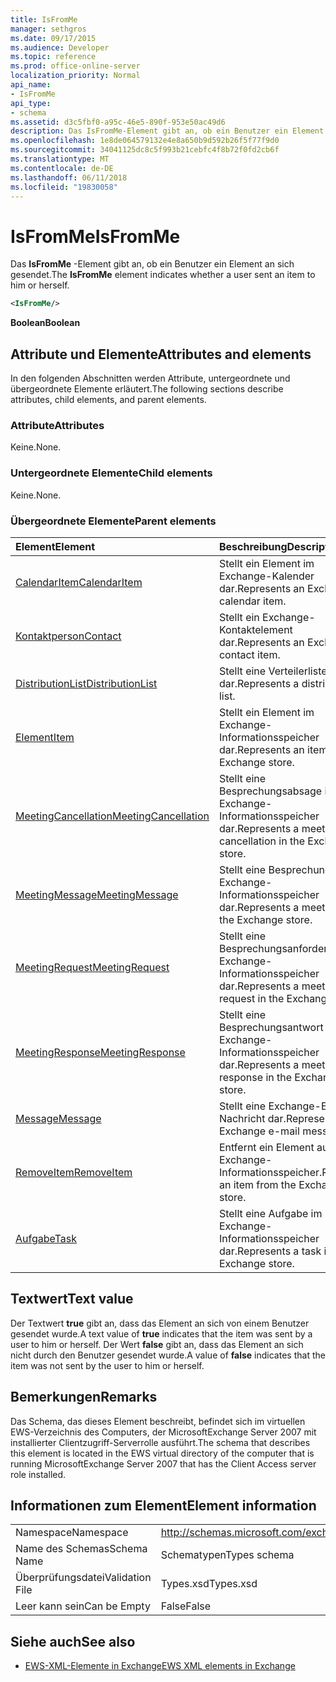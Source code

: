 ```yaml
---
title: IsFromMe
manager: sethgros
ms.date: 09/17/2015
ms.audience: Developer
ms.topic: reference
ms.prod: office-online-server
localization_priority: Normal
api_name:
- IsFromMe
api_type:
- schema
ms.assetid: d3c5fbf0-a95c-46e5-890f-953e50ac49d6
description: Das IsFromMe-Element gibt an, ob ein Benutzer ein Element an sich gesendet.
ms.openlocfilehash: 1e8de064579132e4e8a650b9d592b26f5f77f9d0
ms.sourcegitcommit: 34041125dc8c5f993b21cebfc4f8b72f0fd2cb6f
ms.translationtype: MT
ms.contentlocale: de-DE
ms.lasthandoff: 06/11/2018
ms.locfileid: "19830058"
---
```

# <a name="isfromme"></a><span data-ttu-id="b75dc-103">IsFromMe</span><span class="sxs-lookup"><span data-stu-id="b75dc-103">IsFromMe</span></span>

<span data-ttu-id="b75dc-104">Das **IsFromMe** -Element gibt an, ob ein Benutzer ein Element an sich gesendet.</span><span class="sxs-lookup"><span data-stu-id="b75dc-104">The **IsFromMe** element indicates whether a user sent an item to him or herself.</span></span> 
  
```xml
<IsFromMe/>
```

 <span data-ttu-id="b75dc-105">**Boolean**</span><span class="sxs-lookup"><span data-stu-id="b75dc-105">**Boolean**</span></span>
## <a name="attributes-and-elements"></a><span data-ttu-id="b75dc-106">Attribute und Elemente</span><span class="sxs-lookup"><span data-stu-id="b75dc-106">Attributes and elements</span></span>

<span data-ttu-id="b75dc-107">In den folgenden Abschnitten werden Attribute, untergeordnete und übergeordnete Elemente erläutert.</span><span class="sxs-lookup"><span data-stu-id="b75dc-107">The following sections describe attributes, child elements, and parent elements.</span></span>
  
### <a name="attributes"></a><span data-ttu-id="b75dc-108">Attribute</span><span class="sxs-lookup"><span data-stu-id="b75dc-108">Attributes</span></span>

<span data-ttu-id="b75dc-109">Keine.</span><span class="sxs-lookup"><span data-stu-id="b75dc-109">None.</span></span>
  
### <a name="child-elements"></a><span data-ttu-id="b75dc-110">Untergeordnete Elemente</span><span class="sxs-lookup"><span data-stu-id="b75dc-110">Child elements</span></span>

<span data-ttu-id="b75dc-111">Keine.</span><span class="sxs-lookup"><span data-stu-id="b75dc-111">None.</span></span>
  
### <a name="parent-elements"></a><span data-ttu-id="b75dc-112">Übergeordnete Elemente</span><span class="sxs-lookup"><span data-stu-id="b75dc-112">Parent elements</span></span>

|<span data-ttu-id="b75dc-113">**Element**</span><span class="sxs-lookup"><span data-stu-id="b75dc-113">**Element**</span></span>|<span data-ttu-id="b75dc-114">**Beschreibung**</span><span class="sxs-lookup"><span data-stu-id="b75dc-114">**Description**</span></span>|
|:-----|:-----|
|[<span data-ttu-id="b75dc-115">CalendarItem</span><span class="sxs-lookup"><span data-stu-id="b75dc-115">CalendarItem</span></span>](calendaritem.md) <br/> |<span data-ttu-id="b75dc-116">Stellt ein Element im Exchange-Kalender dar.</span><span class="sxs-lookup"><span data-stu-id="b75dc-116">Represents an Exchange calendar item.</span></span>  <br/> |
|[<span data-ttu-id="b75dc-117">Kontaktperson</span><span class="sxs-lookup"><span data-stu-id="b75dc-117">Contact</span></span>](contact.md) <br/> |<span data-ttu-id="b75dc-118">Stellt ein Exchange-Kontaktelement dar.</span><span class="sxs-lookup"><span data-stu-id="b75dc-118">Represents an Exchange contact item.</span></span>  <br/> |
|[<span data-ttu-id="b75dc-119">DistributionList</span><span class="sxs-lookup"><span data-stu-id="b75dc-119">DistributionList</span></span>](distributionlist.md) <br/> |<span data-ttu-id="b75dc-120">Stellt eine Verteilerliste dar.</span><span class="sxs-lookup"><span data-stu-id="b75dc-120">Represents a distribution list.</span></span>  <br/> |
|[<span data-ttu-id="b75dc-121">Element</span><span class="sxs-lookup"><span data-stu-id="b75dc-121">Item</span></span>](item.md) <br/> |<span data-ttu-id="b75dc-122">Stellt ein Element im Exchange-Informationsspeicher dar.</span><span class="sxs-lookup"><span data-stu-id="b75dc-122">Represents an item in the Exchange store.</span></span>  <br/> |
|[<span data-ttu-id="b75dc-123">MeetingCancellation</span><span class="sxs-lookup"><span data-stu-id="b75dc-123">MeetingCancellation</span></span>](meetingcancellation.md) <br/> |<span data-ttu-id="b75dc-124">Stellt eine Besprechungsabsage im Exchange-Informationsspeicher dar.</span><span class="sxs-lookup"><span data-stu-id="b75dc-124">Represents a meeting cancellation in the Exchange store.</span></span>  <br/> |
|[<span data-ttu-id="b75dc-125">MeetingMessage</span><span class="sxs-lookup"><span data-stu-id="b75dc-125">MeetingMessage</span></span>](meetingmessage.md) <br/> |<span data-ttu-id="b75dc-126">Stellt eine Besprechung im Exchange-Informationsspeicher dar.</span><span class="sxs-lookup"><span data-stu-id="b75dc-126">Represents a meeting in the Exchange store.</span></span>  <br/> |
|[<span data-ttu-id="b75dc-127">MeetingRequest</span><span class="sxs-lookup"><span data-stu-id="b75dc-127">MeetingRequest</span></span>](meetingrequest.md) <br/> |<span data-ttu-id="b75dc-128">Stellt eine Besprechungsanforderung im Exchange-Informationsspeicher dar.</span><span class="sxs-lookup"><span data-stu-id="b75dc-128">Represents a meeting request in the Exchange store.</span></span>  <br/> |
|[<span data-ttu-id="b75dc-129">MeetingResponse</span><span class="sxs-lookup"><span data-stu-id="b75dc-129">MeetingResponse</span></span>](meetingresponse.md) <br/> |<span data-ttu-id="b75dc-130">Stellt eine Besprechungsantwort im Exchange-Informationsspeicher dar.</span><span class="sxs-lookup"><span data-stu-id="b75dc-130">Represents a meeting response in the Exchange store.</span></span>  <br/> |
|[<span data-ttu-id="b75dc-131">Message</span><span class="sxs-lookup"><span data-stu-id="b75dc-131">Message</span></span>](message-ex15websvcsotherref.md) <br/> |<span data-ttu-id="b75dc-132">Stellt eine Exchange-E-Mail-Nachricht dar.</span><span class="sxs-lookup"><span data-stu-id="b75dc-132">Represents an Exchange e-mail message.</span></span>  <br/> |
|[<span data-ttu-id="b75dc-133">RemoveItem</span><span class="sxs-lookup"><span data-stu-id="b75dc-133">RemoveItem</span></span>](removeitem.md) <br/> |<span data-ttu-id="b75dc-134">Entfernt ein Element aus dem Exchange-Informationsspeicher.</span><span class="sxs-lookup"><span data-stu-id="b75dc-134">Removes an item from the Exchange store.</span></span>  <br/> |
|[<span data-ttu-id="b75dc-135">Aufgabe</span><span class="sxs-lookup"><span data-stu-id="b75dc-135">Task</span></span>](task.md) <br/> |<span data-ttu-id="b75dc-136">Stellt eine Aufgabe im Exchange-Informationsspeicher dar.</span><span class="sxs-lookup"><span data-stu-id="b75dc-136">Represents a task in the Exchange store.</span></span>  <br/> |
   
## <a name="text-value"></a><span data-ttu-id="b75dc-137">Textwert</span><span class="sxs-lookup"><span data-stu-id="b75dc-137">Text value</span></span>

<span data-ttu-id="b75dc-138">Der Textwert **true** gibt an, dass das Element an sich von einem Benutzer gesendet wurde.</span><span class="sxs-lookup"><span data-stu-id="b75dc-138">A text value of **true** indicates that the item was sent by a user to him or herself.</span></span> <span data-ttu-id="b75dc-139">Der Wert **false** gibt an, dass das Element an sich nicht durch den Benutzer gesendet wurde.</span><span class="sxs-lookup"><span data-stu-id="b75dc-139">A value of **false** indicates that the item was not sent by the user to him or herself.</span></span> 
  
## <a name="remarks"></a><span data-ttu-id="b75dc-140">Bemerkungen</span><span class="sxs-lookup"><span data-stu-id="b75dc-140">Remarks</span></span>

<span data-ttu-id="b75dc-141">Das Schema, das dieses Element beschreibt, befindet sich im virtuellen EWS-Verzeichnis des Computers, der MicrosoftExchange Server 2007 mit installierter Clientzugriff-Serverrolle ausführt.</span><span class="sxs-lookup"><span data-stu-id="b75dc-141">The schema that describes this element is located in the EWS virtual directory of the computer that is running MicrosoftExchange Server 2007 that has the Client Access server role installed.</span></span>
  
## <a name="element-information"></a><span data-ttu-id="b75dc-142">Informationen zum Element</span><span class="sxs-lookup"><span data-stu-id="b75dc-142">Element information</span></span>

|||
|:-----|:-----|
|<span data-ttu-id="b75dc-143">Namespace</span><span class="sxs-lookup"><span data-stu-id="b75dc-143">Namespace</span></span>  <br/> |http://schemas.microsoft.com/exchange/services/2006/types  <br/> |
|<span data-ttu-id="b75dc-144">Name des Schemas</span><span class="sxs-lookup"><span data-stu-id="b75dc-144">Schema Name</span></span>  <br/> |<span data-ttu-id="b75dc-145">Schematypen</span><span class="sxs-lookup"><span data-stu-id="b75dc-145">Types schema</span></span>  <br/> |
|<span data-ttu-id="b75dc-146">Überprüfungsdatei</span><span class="sxs-lookup"><span data-stu-id="b75dc-146">Validation File</span></span>  <br/> |<span data-ttu-id="b75dc-147">Types.xsd</span><span class="sxs-lookup"><span data-stu-id="b75dc-147">Types.xsd</span></span>  <br/> |
|<span data-ttu-id="b75dc-148">Leer kann sein</span><span class="sxs-lookup"><span data-stu-id="b75dc-148">Can be Empty</span></span>  <br/> |<span data-ttu-id="b75dc-149">False</span><span class="sxs-lookup"><span data-stu-id="b75dc-149">False</span></span>  <br/> |
   
## <a name="see-also"></a><span data-ttu-id="b75dc-150">Siehe auch</span><span class="sxs-lookup"><span data-stu-id="b75dc-150">See also</span></span>



- [<span data-ttu-id="b75dc-151">EWS-XML-Elemente in Exchange</span><span class="sxs-lookup"><span data-stu-id="b75dc-151">EWS XML elements in Exchange</span></span>](ews-xml-elements-in-exchange.md)

